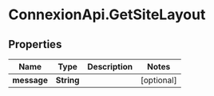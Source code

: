 # ConnexionApi.GetSiteLayout

## Properties

Name | Type | Description | Notes
------------ | ------------- | ------------- | -------------
**message** | **String** |  | [optional] 


